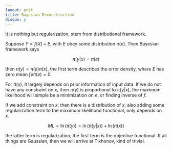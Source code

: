 ```yaml
---
layout: post
title: Bayesian Reconstruction
disqus: y
---
```


It is nothing but regularization, stem from distributional framework.

Suppose $Y = f(X) + E$, with $E$ obey some distribution $\pi(e)$. Then Bayesian framework says

$$\pi(y|x) = \pi(e)$$

then $\pi(y) = \pi(e) \pi(x)$, the first term describes the error density, where $E$ has zero mean $\int e\pi(e) = 0$.

For $\pi(x)$, it largely depends on prior information of input data. If we do not have any constraint on $x$, then $\pi(y)$ is proportional to $\pi(y | x)$, the maximum likelihood will simple be a minimization on $e$, or finding inverse of $f$.

If we add constraint on $x$, then there is a distribution of $x$, also adding some regularization term to the maximum likelihood functional, only depends on $x$.

$$ML = \ln (\pi(y)) = \ln(\pi(y|x)) + \ln(\pi(x))$$

the latter term is regularization, the first term is the objective functional. If all things are Gaussian, then we will arrive at Tikhonov, kind of trivial.
